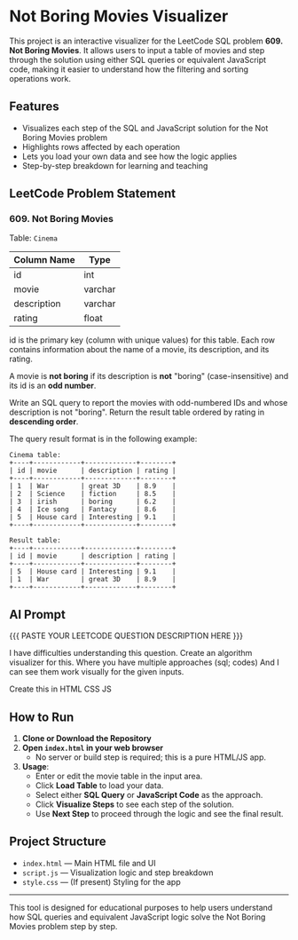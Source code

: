 # Not Boring Movies Visualizer

This project is an interactive visualizer for the LeetCode SQL problem **609. Not Boring Movies**. It allows users to input a table of movies and step through the solution using either SQL queries or equivalent JavaScript code, making it easier to understand how the filtering and sorting operations work.

## Features
- Visualizes each step of the SQL and JavaScript solution for the Not Boring Movies problem
- Highlights rows affected by each operation
- Lets you load your own data and see how the logic applies
- Step-by-step breakdown for learning and teaching

## LeetCode Problem Statement

### 609. Not Boring Movies

Table: `Cinema`

| Column Name  | Type    |
|--------------|---------|
| id           | int     |
| movie        | varchar |
| description  | varchar |
| rating       | float   |

id is the primary key (column with unique values) for this table.
Each row contains information about the name of a movie, its description, and its rating.

A movie is **not boring** if its description is **not** "boring" (case-insensitive) and its id is an **odd number**.

Write an SQL query to report the movies with odd-numbered IDs and whose description is not "boring". Return the result table ordered by rating in **descending order**.

The query result format is in the following example:

```
Cinema table:
+----+------------+-------------+--------+
| id | movie      | description | rating |
+----+------------+-------------+--------+
| 1  | War        | great 3D    | 8.9    |
| 2  | Science    | fiction     | 8.5    |
| 3  | irish      | boring      | 6.2    |
| 4  | Ice song   | Fantacy     | 8.6    |
| 5  | House card | Interesting | 9.1    |
+----+------------+-------------+--------+

Result table:
+----+------------+-------------+--------+
| id | movie      | description | rating |
+----+------------+-------------+--------+
| 5  | House card | Interesting | 9.1    |
| 1  | War        | great 3D    | 8.9    |
+----+------------+-------------+--------+
```

## AI Prompt

{{{ PASTE YOUR LEETCODE QUESTION DESCRIPTION HERE }}}

I have difficulties understanding this question. Create an algorithm visualizer for this. Where you have multiple approaches (sql; codes) And I can see them work visually for the given inputs.

Create this in HTML CSS JS

## How to Run

1. **Clone or Download the Repository**
2. **Open `index.html` in your web browser**
   - No server or build step is required; this is a pure HTML/JS app.
3. **Usage**:
   - Enter or edit the movie table in the input area.
   - Click **Load Table** to load your data.
   - Select either **SQL Query** or **JavaScript Code** as the approach.
   - Click **Visualize Steps** to see each step of the solution.
   - Use **Next Step** to proceed through the logic and see the final result.

## Project Structure
- `index.html` — Main HTML file and UI
- `script.js` — Visualization logic and step breakdown
- `style.css` — (If present) Styling for the app

---

This tool is designed for educational purposes to help users understand how SQL queries and equivalent JavaScript logic solve the Not Boring Movies problem step by step.